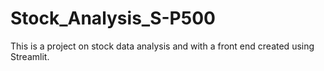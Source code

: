 # Stock_Analysis_S-P500
This is a project on stock data analysis and with a front end created using Streamlit.
